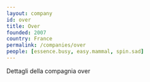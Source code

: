 ```yaml
---
layout: company
id: over
title: Over
founded: 2007
country: France
permalink: /companies/over
people: [essence.busy, easy.mammal, spin.sad]
---
```


Dettagli della compagnia over